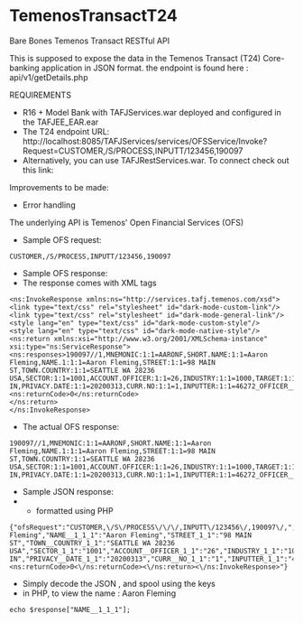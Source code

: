 # TemenosTransactT24
Bare Bones Temenos Transact RESTful API

This is supposed to expose the data in the Temenos Transact (T24) Core-banking application in JSON format.
the endpoint is found here : api/v1/getDetails.php

REQUIREMENTS
* R16 + Model Bank with TAFJServices.war deployed and configured in the TAFJEE_EAR.ear
* The T24 endpoint URL:  http://localhost:8085/TAFJServices/services/OFSService/Invoke?Request=CUSTOMER,/S/PROCESS,INPUTT/123456,190097
* Alternatively, you can use TAFJRestServices.war. To connect check out this link: 


Improvements to be made:
* Error handling

The underlying API is Temenos' Open Financial Services (OFS)

* Sample OFS request:
````
CUSTOMER,/S/PROCESS,INPUTT/123456,190097
````

* Sample OFS response:
* The response comes with XML tags
````
<ns:InvokeResponse xmlns:ns="http://services.tafj.temenos.com/xsd">
<link type="text/css" rel="stylesheet" id="dark-mode-custom-link"/>
<link type="text/css" rel="stylesheet" id="dark-mode-general-link"/>
<style lang="en" type="text/css" id="dark-mode-custom-style"/>
<style lang="en" type="text/css" id="dark-mode-native-style"/>
<ns:return xmlns:xsi="http://www.w3.org/2001/XMLSchema-instance" xsi:type="ns:ServiceResponse">
<ns:responses>190097//1,MNEMONIC:1:1=AARONF,SHORT.NAME:1:1=Aaron Fleming,NAME.1:1:1=Aaron Fleming,STREET:1:1=98 MAIN ST,TOWN.COUNTRY:1:1=SEATTLE WA 28236 USA,SECTOR:1:1=1001,ACCOUNT.OFFICER:1:1=26,INDUSTRY:1:1=1000,TARGET:1:1=999,NATIONALITY:1:1=US,CUSTOMER.STATUS:1:1=2,RESIDENCE:1:1=US,LANGUAGE:1:1=1,COMPANY.BOOK:1:1=GB0010001,CLS.CPARTY:1:1=NO,DATE.OF.BIRTH:1:1=19780812,AML.CHECK:1:1=NULL,AML.RESULT:1:1=NULL,INTERNET.BANKING.SERVICE:1:1=NULL,MOBILE.BANKING.SERVICE:1:1=NULL,BACKUP.WITHHOLD:1:1=NO,PRIVACY.STATUS:1:1=OPT-IN,PRIVACY.DATE:1:1=20200313,CURR.NO:1:1=1,INPUTTER:1:1=46272_OFFICER__OFS_SEAT,DATE.TIME:1:1=2004281447,AUTHORISER:1:1=46272_OFFICER_OFS_SEAT,CO.CODE:1:1=GB0010001,DEPT.CODE:1:1=1</ns:responses>
<ns:returnCode>0</ns:returnCode>
</ns:return>
</ns:InvokeResponse>
````

* The actual OFS response:
````
190097//1,MNEMONIC:1:1=AARONF,SHORT.NAME:1:1=Aaron Fleming,NAME.1:1:1=Aaron Fleming,STREET:1:1=98 MAIN ST,TOWN.COUNTRY:1:1=SEATTLE WA 28236 USA,SECTOR:1:1=1001,ACCOUNT.OFFICER:1:1=26,INDUSTRY:1:1=1000,TARGET:1:1=999,NATIONALITY:1:1=US,CUSTOMER.STATUS:1:1=2,RESIDENCE:1:1=US,LANGUAGE:1:1=1,COMPANY.BOOK:1:1=GB0010001,CLS.CPARTY:1:1=NO,DATE.OF.BIRTH:1:1=19780812,AML.CHECK:1:1=NULL,AML.RESULT:1:1=NULL,INTERNET.BANKING.SERVICE:1:1=NULL,MOBILE.BANKING.SERVICE:1:1=NULL,BACKUP.WITHHOLD:1:1=NO,PRIVACY.STATUS:1:1=OPT-IN,PRIVACY.DATE:1:1=20200313,CURR.NO:1:1=1,INPUTTER:1:1=46272_OFFICER__OFS_SEAT,DATE.TIME:1:1=2004281447,AUTHORISER:1:1=46272_OFFICER_OFS_SEAT,CO.CODE:1:1=GB0010001,DEPT.CODE:1:1=1
````


* Sample JSON response:
* - formatted using PHP
````
{"ofsRequest":"CUSTOMER,\/S\/PROCESS\/\/\/,INPUTT\/123456\/,190097\/,","MNEMONIC_1_1":"AARONF","SHORT__NAME_1_1":"Aaron Fleming","NAME__1_1_1":"Aaron Fleming","STREET_1_1":"98 MAIN ST","TOWN__COUNTRY_1_1":"SEATTLE WA 28236 USA","SECTOR_1_1":"1001","ACCOUNT__OFFICER_1_1":"26","INDUSTRY_1_1":"1000","TARGET_1_1":"999","NATIONALITY_1_1":"US","CUSTOMER__STATUS_1_1":"2","RESIDENCE_1_1":"US","LANGUAGE_1_1":"1","COMPANY__BOOK_1_1":"GB0010001","CLS__CPARTY_1_1":"NO","DATE__OF__BIRTH_1_1":"19780812","AML__CHECK_1_1":"NULL","AML__RESULT_1_1":"NULL","INTERNET__BANKING__SERVICE_1_1":"NULL","MOBILE__BANKING__SERVICE_1_1":"NULL","BACKUP__WITHHOLD_1_1":"NO","PRIVACY__STATUS_1_1":"OPT-IN","PRIVACY__DATE_1_1":"20200313","CURR__NO_1_1":"1","INPUTTER_1_1":"46272_OFFICER__OFS_SEAT","DATE__TIME_1_1":"2004281447","AUTHORISER_1_1":"46272_OFFICER_OFS_SEAT","CO__CODE_1_1":"GB0010001","DEPT__CODE_1_1":"1<\/ns:responses><ns:returnCode>0<\/ns:returnCode><\/ns:return><\/ns:InvokeResponse>"}
````

* Simply decode the JSON , and spool using the keys
* in PHP, to view the name : Aaron Fleming
````
echo $response["NAME__1_1_1"];

````

